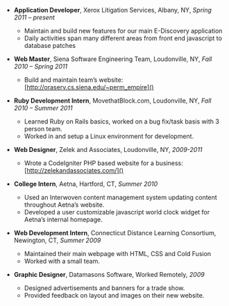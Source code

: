 - **Application Developer**, Xerox Litigation Services, Albany, NY, _Spring 2011 – present_
    - Maintain and build new features for our main E-Discovery application
    - Daily activities span many different areas from front end javascript to database patches

- **Web Master**, Siena Software Engineering Team, Loudonville, NY, _Fall 2010 – Spring 2011_
    - Build and maintain team’s website:  [http://oraserv.cs.siena.edu/~perm_empire]()

- **Ruby Development Intern**, MovethatBlock.com, Loudonville, NY, _Fall 2010 – Summer 2011_
    - Learned Ruby on Rails basics, worked on a bug fix/task basis with 3 person team.
    - Worked in and setup a Linux environment for development.

- **Web Designer**, Zelek and Associates, Loudonville, NY, _2009-2011_
    - Wrote a CodeIgniter PHP based website for a business:  [http://zelekandassociates.com/]()

- **College Intern**, Aetna, Hartford, CT, _Summer 2010_
    - Used an Interwoven content management system updating content throughout Aetna’s website.
    - Developed a user customizable javascript world clock widget for Aetna’s internal homepage.

- **Web Development Intern**, Connecticut Distance Learning Consortium, Newington, CT, _Summer 2009_
    - Maintained their main webpage with HTML, CSS and Cold Fusion
    - Worked with a small team.

- **Graphic Designer**, Datamasons Software, Worked Remotely, _2009_
    - Designed advertisements and banners for a trade show.
    - Provided feedback on layout and images on their new website.
